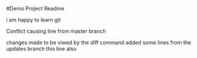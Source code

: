#Demo Project Readme

i am happy to learn git

Conflict causing line from master branch

changes made to be viwed by the diff command
added some lines from the updates branch
this line also